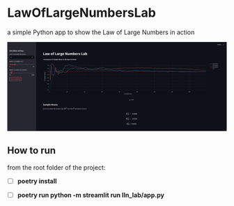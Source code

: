# LawOfLargeNumbersLab

a simple Python app to show the Law of Large Numbers in action

![screenshot.png](screenshot.png)

## How to run

from the root folder of the project:

- [ ] **poetry install**
- [ ] **poetry run python -m streamlit run lln_lab/app.py**

